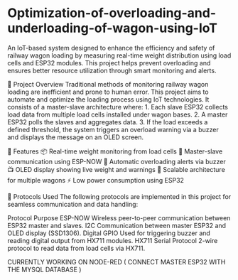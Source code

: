 # Optimization-of-overloading-and-underloading-of-wagon-using-IoT
An IoT-based system designed to enhance the efficiency and safety of railway wagon loading by measuring real-time weight distribution using load cells and ESP32 modules. This project helps prevent overloading and ensures better resource utilization through smart monitoring and alerts.

📌 Project Overview
Traditional methods of monitoring railway wagon loading are inefficient and prone to human error. This project aims to automate and optimize the loading process using IoT technologies.
It consists of a master-slave architecture where:
          1. Each slave ESP32 collects load data from multiple load cells installed under wagon bases.
          2. A master ESP32 polls the slaves and aggregates data.
          3. If the load exceeds a defined threshold, the system triggers an overload warning via a buzzer and displays the message on an OLED screen.

🔧 Features
        📦 Real-time weight monitoring from load cells
        🔁 Master-slave communication using ESP-NOW
        🚨 Automatic overloading alerts via buzzer
        📺 OLED display showing live weight and warnings
        🧠 Scalable architecture for multiple wagons
        ⚡ Low power consumption using ESP32

📡 Protocols Used
The following protocols are implemented in this project for seamless communication and data handling:

Protocol	                                             Purpose
ESP-NOW	                          Wireless peer-to-peer communication between ESP32 master and slaves.
I2C	                              Communication between master ESP32 and OLED display (SSD1306).
Digital GPIO	                    Used for triggering buzzer and reading digital output from HX711 modules.
HX711 Serial Protocol	            2-wire protocol to read data from load cells via HX711.



CURRENTLY WORKING ON NODE-RED ( CONNECT MASTER ESP32 WITH THE MYSQL DATABASE )
